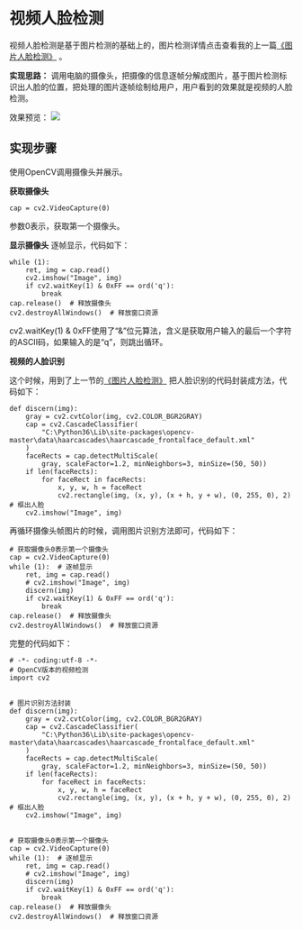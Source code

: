 # 视频人脸检测

视频人脸检测是基于图片检测的基础上的，图片检测详情点击查看我的上一篇[《图片人脸检测》](https://github.com/vipstone/faceai/blob/master/doc/jiance.md) 。

**实现思路：**
调用电脑的摄像头，把摄像的信息逐帧分解成图片，基于图片检测标识出人脸的位置，把处理的图片逐帧绘制给用户，用户看到的效果就是视频的人脸检测。

效果预览：
![](https://raw.githubusercontent.com/vipstone/faceai/master/res/video-jiance.gif)

## 实现步骤 ##

使用OpenCV调用摄像头并展示。

**获取摄像头**
```
cap = cv2.VideoCapture(0)
```
参数0表示，获取第一个摄像头。

**显示摄像头**
逐帧显示，代码如下：
```
while (1): 
    ret, img = cap.read()
    cv2.imshow("Image", img)
    if cv2.waitKey(1) & 0xFF == ord('q'):
        break
cap.release()  # 释放摄像头
cv2.destroyAllWindows()  # 释放窗口资源
```

cv2.waitKey(1) & 0xFF使用了“&”位元算法，含义是获取用户输入的最后一个字符的ASCII码，如果输入的是“q”，则跳出循环。

**视频的人脸识别**

这个时候，用到了上一节的[《图片人脸检测》](https://github.com/vipstone/faceai/blob/master/doc/jiance.md) 把人脸识别的代码封装成方法，代码如下：
```
def discern(img):
    gray = cv2.cvtColor(img, cv2.COLOR_BGR2GRAY)
    cap = cv2.CascadeClassifier(
        "C:\Python36\Lib\site-packages\opencv-master\data\haarcascades\haarcascade_frontalface_default.xml"
    )
    faceRects = cap.detectMultiScale(
        gray, scaleFactor=1.2, minNeighbors=3, minSize=(50, 50))
    if len(faceRects):
        for faceRect in faceRects:
            x, y, w, h = faceRect
            cv2.rectangle(img, (x, y), (x + h, y + w), (0, 255, 0), 2)  # 框出人脸
    cv2.imshow("Image", img)
```

再循环摄像头帧图片的时候，调用图片识别方法即可，代码如下：
```
# 获取摄像头0表示第一个摄像头
cap = cv2.VideoCapture(0)
while (1):  # 逐帧显示
    ret, img = cap.read()
    # cv2.imshow("Image", img)
    discern(img)
    if cv2.waitKey(1) & 0xFF == ord('q'):
        break
cap.release()  # 释放摄像头
cv2.destroyAllWindows()  # 释放窗口资源
```

完整的代码如下：
```
# -*- coding:utf-8 -*-
# OpenCV版本的视频检测
import cv2


# 图片识别方法封装
def discern(img):
    gray = cv2.cvtColor(img, cv2.COLOR_BGR2GRAY)
    cap = cv2.CascadeClassifier(
        "C:\Python36\Lib\site-packages\opencv-master\data\haarcascades\haarcascade_frontalface_default.xml"
    )
    faceRects = cap.detectMultiScale(
        gray, scaleFactor=1.2, minNeighbors=3, minSize=(50, 50))
    if len(faceRects):
        for faceRect in faceRects:
            x, y, w, h = faceRect
            cv2.rectangle(img, (x, y), (x + h, y + w), (0, 255, 0), 2)  # 框出人脸
    cv2.imshow("Image", img)


# 获取摄像头0表示第一个摄像头
cap = cv2.VideoCapture(0)
while (1):  # 逐帧显示
    ret, img = cap.read()
    # cv2.imshow("Image", img)
    discern(img)
    if cv2.waitKey(1) & 0xFF == ord('q'):
        break
cap.release()  # 释放摄像头
cv2.destroyAllWindows()  # 释放窗口资源

```

